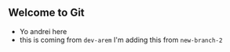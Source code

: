 ## Welcome to Git

- Yo andrei here
- this is coming from `dev-arem`
I'm adding this from 
`new-branch-2`